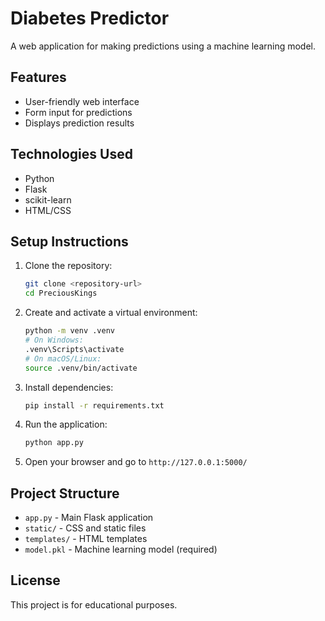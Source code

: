# Diabetes Predictor

A web application for making predictions using a machine learning model.

## Features

- User-friendly web interface
- Form input for predictions
- Displays prediction results

## Technologies Used

- Python
- Flask
- scikit-learn
- HTML/CSS

## Setup Instructions

1. Clone the repository:
   ```sh
   git clone <repository-url>
   cd PreciousKings
   ```
2. Create and activate a virtual environment:
   ```sh
   python -m venv .venv
   # On Windows:
   .venv\Scripts\activate
   # On macOS/Linux:
   source .venv/bin/activate
   ```
3. Install dependencies:
   ```sh
   pip install -r requirements.txt
   ```
4. Run the application:
   ```sh
   python app.py
   ```
5. Open your browser and go to `http://127.0.0.1:5000/`

## Project Structure

- `app.py` - Main Flask application
- `static/` - CSS and static files
- `templates/` - HTML templates
- `model.pkl` - Machine learning model (required)

## License

This project is for educational purposes.

